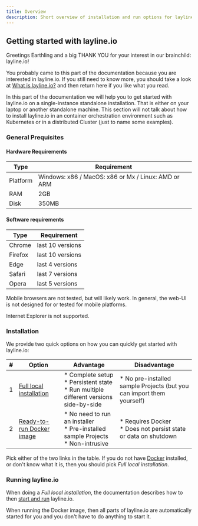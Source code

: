 ```yaml
---
title: Overview
description: Short overview of installation and run options for layline.io.
---
```

## Getting started with layline.io

Greetings Earthling and a big THANK YOU for your interest in our brainchild: layline.io!

You probably came to this part of the documentation because you are interested in layline.io. If you still need to know more, you should take a look at [What is layline.io?](https://doc.layline.io/doc/introduction/introduction.html#motivation) and then return here if you like what you read.

In this part of the documentation we will help you to get started with layline.io on a single-instance standalone installation. That is either on your laptop or another standalone machine. This section will not talk about how to install layline.io in an container orchestration environment such as Kubernetes or in a distributed Cluster (just to name some examples).

### General Prequisites

#### Hardware Requirements

| Type     | Requirement                                         |
| ---------- | ----------------------------------------------------- |
| Platform | Windows: x86 / MacOS: x86 or Mx / Linux: AMD or ARM |
| RAM      | 2GB                                                 |
| Disk     | 350MB                                               |

#### Software requirements


| Type    | Requirement      |
| --------- | ------------------ |
| Chrome  | last 10 versions |
| Firefox | last 10 versions |
| Edge    | last 4 versions  |
| Safari  | last 7 versions  |
| Opera   | last 5  versions |

Mobile browsers are not tested, but will likely work. In general, the web-UI is not designed for or tested for mobile platforms.

Internet Explorer is not supported.


### Installation

We provide two quick options on how you can quickly get started with layline.io:

| # | Option                                                     | Advantage                                                                                    | Disadvantage                                                          |
| --- | ------------------------------------------------------------ | ---------------------------------------------------------------------------------------------- | ----------------------------------------------------------------------- |
| 1 | [Full local installation](/quickstart/install-local.md)    | * Complete setup<br />* Persistent state<br />* Run multiple different versions side-by-side | * No pre-installed sample Projects (but you can import them yourself) |
| 2 | [Ready-to-run Docker image](/quickstart/install-docker.md) | * No need to run an installer<br />* Pre-installed sample Projects<br />* Non-intrusive      | * Requires Docker<br />* Does not persist state or data on shutdown   |

Pick either of the two links in the table. If you do not have [Docker](https://docs.docker.com/get-docker/) installed, or don't know what it is, then you should pick *Full local installation*.

### Running layline.io

When doing a *Full local installation*, the documentation describes how to then [start and run](/quickstart/install-local.md#starting-everything) layline.io.

When running the Docker image, then all parts of layline.io are automatically started for you and you don't have to do anything to start it.

